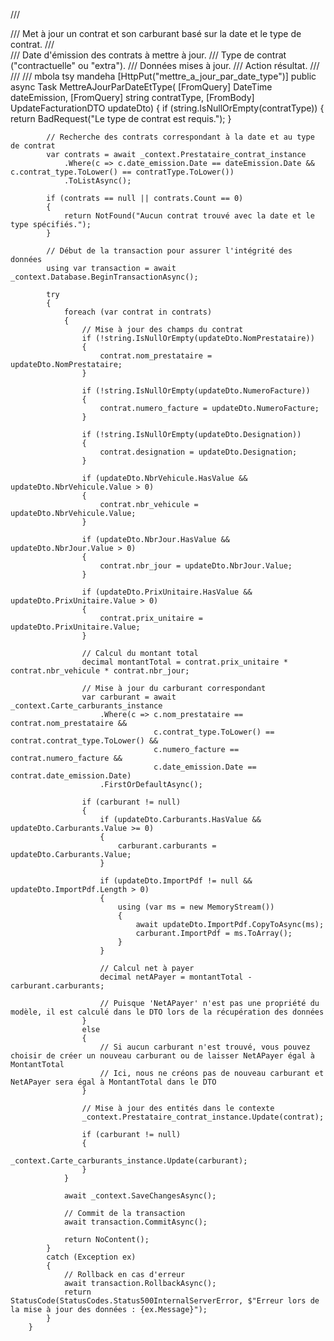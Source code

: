 /// <summary>
        /// Met à jour un contrat et son carburant basé sur la date et le type de contrat.
        /// </summary>
        /// <param name="dateEmission">Date d'émission des contrats à mettre à jour.</param>
        /// <param name="contratType">Type de contrat ("contractuelle" ou "extra").</param>
        /// <param name="updateDto">Données mises à jour.</param>
        /// <returns>Action résultat.</returns>
        /// 
        /// 
        /// mbola tsy mandeha
        [HttpPut("mettre_a_jour_par_date_type")]
        public async Task<IActionResult> MettreAJourParDateEtType(
            [FromQuery] DateTime dateEmission,
            [FromQuery] string contratType,
            [FromBody] UpdateFacturationDTO updateDto)
        {
            if (string.IsNullOrEmpty(contratType))
            {
                return BadRequest("Le type de contrat est requis.");
            }

            // Recherche des contrats correspondant à la date et au type de contrat
            var contrats = await _context.Prestataire_contrat_instance
                .Where(c => c.date_emission.Date == dateEmission.Date && c.contrat_type.ToLower() == contratType.ToLower())
                .ToListAsync();

            if (contrats == null || contrats.Count == 0)
            {
                return NotFound("Aucun contrat trouvé avec la date et le type spécifiés.");
            }

            // Début de la transaction pour assurer l'intégrité des données
            using var transaction = await _context.Database.BeginTransactionAsync();

            try
            {
                foreach (var contrat in contrats)
                {
                    // Mise à jour des champs du contrat
                    if (!string.IsNullOrEmpty(updateDto.NomPrestataire))
                    {
                        contrat.nom_prestataire = updateDto.NomPrestataire;
                    }

                    if (!string.IsNullOrEmpty(updateDto.NumeroFacture))
                    {
                        contrat.numero_facture = updateDto.NumeroFacture;
                    }

                    if (!string.IsNullOrEmpty(updateDto.Designation))
                    {
                        contrat.designation = updateDto.Designation;
                    }

                    if (updateDto.NbrVehicule.HasValue && updateDto.NbrVehicule.Value > 0)
                    {
                        contrat.nbr_vehicule = updateDto.NbrVehicule.Value;
                    }

                    if (updateDto.NbrJour.HasValue && updateDto.NbrJour.Value > 0)
                    {
                        contrat.nbr_jour = updateDto.NbrJour.Value;
                    }

                    if (updateDto.PrixUnitaire.HasValue && updateDto.PrixUnitaire.Value > 0)
                    {
                        contrat.prix_unitaire = updateDto.PrixUnitaire.Value;
                    }

                    // Calcul du montant total
                    decimal montantTotal = contrat.prix_unitaire * contrat.nbr_vehicule * contrat.nbr_jour;

                    // Mise à jour du carburant correspondant
                    var carburant = await _context.Carte_carburants_instance
                        .Where(c => c.nom_prestataire == contrat.nom_prestataire &&
                                    c.contrat_type.ToLower() == contrat.contrat_type.ToLower() &&
                                    c.numero_facture == contrat.numero_facture &&
                                    c.date_emission.Date == contrat.date_emission.Date)
                        .FirstOrDefaultAsync();

                    if (carburant != null)
                    {
                        if (updateDto.Carburants.HasValue && updateDto.Carburants.Value >= 0)
                        {
                            carburant.carburants = updateDto.Carburants.Value;
                        }

                        if (updateDto.ImportPdf != null && updateDto.ImportPdf.Length > 0)
                        {
                            using (var ms = new MemoryStream())
                            {
                                await updateDto.ImportPdf.CopyToAsync(ms);
                                carburant.ImportPdf = ms.ToArray();
                            }
                        }

                        // Calcul net à payer
                        decimal netAPayer = montantTotal - carburant.carburants;

                        // Puisque 'NetAPayer' n'est pas une propriété du modèle, il est calculé dans le DTO lors de la récupération des données
                    }
                    else
                    {
                        // Si aucun carburant n'est trouvé, vous pouvez choisir de créer un nouveau carburant ou de laisser NetAPayer égal à MontantTotal
                        // Ici, nous ne créons pas de nouveau carburant et NetAPayer sera égal à MontantTotal dans le DTO
                    }

                    // Mise à jour des entités dans le contexte
                    _context.Prestataire_contrat_instance.Update(contrat);

                    if (carburant != null)
                    {
                        _context.Carte_carburants_instance.Update(carburant);
                    }
                }

                await _context.SaveChangesAsync();

                // Commit de la transaction
                await transaction.CommitAsync();

                return NoContent();
            }
            catch (Exception ex)
            {
                // Rollback en cas d'erreur
                await transaction.RollbackAsync();
                return StatusCode(StatusCodes.Status500InternalServerError, $"Erreur lors de la mise à jour des données : {ex.Message}");
            }
        }